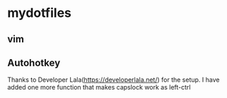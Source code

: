# mydotfiles


## vim


## Autohotkey

Thanks to Developer Lala(https://developerlala.net/) for the setup. I have added one more function that makes capslock work as left-ctrl
